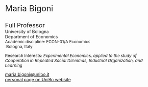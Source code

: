 <div class="indented" style="display: inline-block;"> <p> <span style="font-size: 20pt; color: var(--global-theme-color);"> Maria Bigoni </span> </p> </div>

<span class="indented" style="font-size: 15pt;"> Full Professor </span> <br> <span class="indented"> University of Bologna </span> <br> <span class="indented"> Department of Economics </span> <br> <span class="indented" style="font-size: 10pt;"> Academic discipline: ECON-01/A Economics </span> <br> <span class="indented" style="font-size: 10pt;"> <i class="fa-solid fa-location-dot"></i> &nbsp;Bologna, Italy</span>

<p class="indented" style="font-size: 10pt;"> Research Interests: <i> Experimental Economics, applied to the study of Cooperation in Repeated Social Dilemmas, Industrial Organization, and Learning </i></p>

<div class="icon-link indented">
  <i class="fa-solid fa-envelope fa-fw"></i>
  <a href="mailto:maria.bigoni@unibo.it">maria.bigoni@unibo.it</a>
</div>

<div class="icon-link indented">
  <i class="fa-solid fa-building-columns fa-fw"></i>
  <a href="https://www.unibo.it/sitoweb/maria.bigoni/en">personal page on UniBo website</a>
</div>
